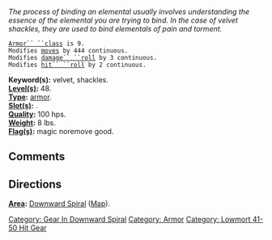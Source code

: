 *The process of binding an elemental usually involves understanding the
essence of the elemental you are trying to bind. In the case of velvet
shackles, they are used to bind elementals of pain and torment.*

[`Armor`` ``class`](Armor_Values.md "wikilink")` is 9.`  
`Modifies `[`moves`](Move_Points.md "wikilink")` by 444 continuous.`  
`Modifies `[`damage`` ``roll`](Damage_Roll.md "wikilink")` by 3 continuous.`  
`Modifies `[`hit`` ``roll`](Hit_Roll.md "wikilink")` by 2 continuous.`

**Keyword(s):** velvet, shackles.  
**[Level(s)](Object_Level.md "wikilink"):** 48.  
**[Type](:Category:_Object_Types.md "wikilink"):**
[armor](:Category:_Armor.md "wikilink").  
**[Slot(s)](Object_Slots.md "wikilink"):** <worn on feet>.  
**[Quality](Object_Quality.md "wikilink"):** 100 hps.  
**[Weight](Object_Weight.md "wikilink"):** 8 lbs.  
**[Flag(s)](:Category:_Object_Flags.md "wikilink"):** magic noremove
good.  

## Comments

## Directions

**[Area](:Category:_Areas.md "wikilink"):** [Downward
Spiral](:Category:_Downward_Spiral.md "wikilink")
([Map](Downward_Spiral_Map.md "wikilink")).  

[Category: Gear In Downward
Spiral](Category:_Gear_In_Downward_Spiral "wikilink") [Category:
Armor](Category:_Armor "wikilink") [Category: Lowmort 41-50 Hit
Gear](Category:_Lowmort_41-50_Hit_Gear "wikilink")
